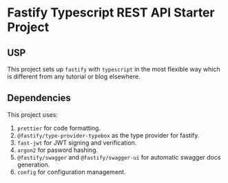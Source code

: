 # Fastify Typescript REST API Starter Project

## USP

This project sets up `fastify` with `typescript` in the most flexible way which is different from any tutorial or blog elsewhere.

## Dependencies
This project uses:

1. `prettier` for code formatting.
2. `@fastify/type-provider-typebox` as the type provider for fastify.
3. `fast-jwt` for JWT signing and verification.
4. `argon2` for pasword hashing.
5. `@fastify/swagger` and `@fastify/swagger-ui` for automatic swagger docs generation.
6. `config` for configuration management.